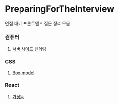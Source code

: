 # PreparingForTheInterview
면접 대비 프론트엔드 질문 정리 모음


### 컴퓨터
1. [서버 사이드 렌더링](https://github.com/happyKale/PreparingForTheInterview/blob/main/computer/%EC%84%9C%EB%B2%84%EC%82%AC%EC%9D%B4%EB%93%9C%20%EB%A0%8C%EB%8D%94%EB%A7%81.md)


### CSS
1. [Box-model](https://github.com/happyKale/PreparingForTheInterview/blob/main/css/Box-model.md)


### React
1. [가상돔](https://github.com/happyKale/PreparingForTheInterview/blob/main/react/%EA%B0%80%EC%83%81%EB%8F%94.md)
